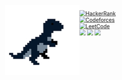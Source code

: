 <img align="left" src="https://github.com/Intercrus/Intercrus/blob/main/dino.jpg">


[![HackerRank](https://img.shields.io/badge/-@Intercrus-313131?style=flat-square&labelColor=313131&logo=HackerRank&logoColor=white&color=313131)](https://www.hackerrank.com/Intercrus)   
[![Codeforces](https://img.shields.io/badge/-@ysemy-313131?style=flat-square&labelColor=313131&logo=Codeforces&logoColor=white&color=313131)](https://codeforces.com/profile/ysemy)   
[![LeetCode](https://img.shields.io/badge/-@Intercrus-313131?style=flat-square&labelColor=313131&logo=LeetCode&logoColor=white&color=313131)](https://leetcode.com/intercrus/)     
![](https://img.shields.io/badge/Python-14354C?style=for-the-badge&logo=python&logoColor=white)
![](https://img.shields.io/badge/Linux-FCC624?style=for-the-badge&logo=linux&logoColor=black)
![](https://img.shields.io/badge/PostgreSQL-316192?style=for-the-badge&logo=postgresql&logoColor=white)
<!-- ![](https://img.shields.io/badge/JavaScript-323330?style=for-the-badge&logo=javascript&logoColor=F7DF1E) -->
<!-- ![](https://img.shields.io/badge/Django-092E20?style=for-the-badge&logo=django&logoColor=white) -->
<!-- ![](https://img.shields.io/badge/Git-F05032?style=for-the-badge&logo=git&logoColor=white) -->




